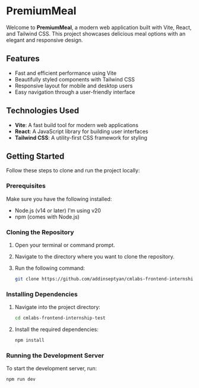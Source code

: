 # PremiumMeal

Welcome to **PremiumMeal**, a modern web application built with Vite, React, and Tailwind CSS. This project showcases delicious meal options with an elegant and responsive design.

## Features

- Fast and efficient performance using Vite
- Beautifully styled components with Tailwind CSS
- Responsive layout for mobile and desktop users
- Easy navigation through a user-friendly interface

## Technologies Used

- **Vite**: A fast build tool for modern web applications
- **React**: A JavaScript library for building user interfaces
- **Tailwind CSS**: A utility-first CSS framework for styling

## Getting Started

Follow these steps to clone and run the project locally:

### Prerequisites

Make sure you have the following installed:

- Node.js (v14 or later) I'm using v20
- npm (comes with Node.js)

### Cloning the Repository

1. Open your terminal or command prompt.
2. Navigate to the directory where you want to clone the repository.
3. Run the following command:

   ```bash
   git clone https://github.com/addinseptyan/cmlabs-frontend-internship-test.git
   ```

### Installing Dependencies

1. Navigate into the project directory:

   ```bash
   cd cmlabs-frontend-internship-test
   ```

2. Install the required dependencies:

   ```bash
   npm install
   ```

### Running the Development Server

To start the development server, run:

```bash
npm run dev
```
